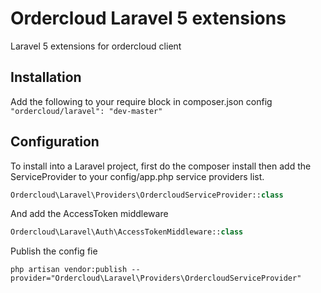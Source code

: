 # Ordercloud Laravel 5 extensions
Laravel 5 extensions for ordercloud client

## Installation
Add the following to your require block in composer.json config
``` "ordercloud/laravel": "dev-master" ```

## Configuration
To install into a Laravel project, first do the composer install then add the ServiceProvider to your config/app.php service providers list.
```php 
Ordercloud\Laravel\Providers\OrdercloudServiceProvider::class 
```

And add the AccessToken middleware
```php 
Ordercloud\Laravel\Auth\AccessTokenMiddleware::class
```

Publish the config fie
```
php artisan vendor:publish --provider="Ordercloud\Laravel\Providers\OrdercloudServiceProvider"
```
